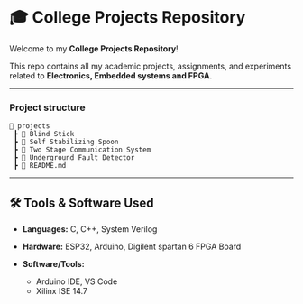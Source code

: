 
# 🎓 College Projects Repository

Welcome to my **College Projects Repository**! 

This repo contains all my academic projects, assignments, and experiments related to **Electronics, Embedded systems and FPGA**.  

---


### Project structure

```
📁 projects
 ┣ 📂 Blind Stick
 ┣ 📂 Self Stabilizing Spoon
 ┣ 📂 Two Stage Communication System
 ┣ 📂 Underground Fault Detector
 ┣ 📄 README.md
```

---

## 🛠️ Tools & Software Used

* **Languages:** C, C++, System Verilog
* **Hardware:** ESP32, Arduino, Digilent spartan 6 FPGA Board
* **Software/Tools:**

  * Arduino IDE, VS Code
  * Xilinx ISE 14.7
